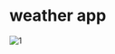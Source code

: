 # weather app

![1](https://user-images.githubusercontent.com/17318424/50635647-1087eb00-0f64-11e9-92c9-220330e9b856.gif)


